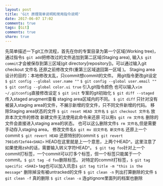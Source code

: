 ```yaml
---
layout: post
title: 'Git 原理简单说明和常用指令说明'
date: 2017-06-07 17:02
comments: true
tags: [Git]
comments: true
share: true
---
```

先简单描述一下git工作流程，首先在你的专案目录为第一个区域(Working tree)，通过指令`$ git add`把修改过的文件追加到第二区域(Staging area), 输入`$ git commit`才会被保存到第三区域(git directory[repository])。可以通过输入git checkout 文件名 还原之前修改文件(重第三区域退回第一区域 )。
Staging area设计的目的：本地修改太乱，只commit想commit的文件。
用git指令更改git设定
`$ git config --global user.name ""`
`$ git config --global user.email ""`
`$ git config --global color.ui true` 引入git指令颜色
也可以输入`vim ~/.gitconfig`直接修改设定
`$ git init` 专案的git初始化
`$ git diff --staged` 传入staged arugment查看 staging area区域内的不同。
`$ git diff` 只针对没有被装入staging area的文件，不展示新增的空文件，只不同文件新增的代码。
移除Staging area状态的文件
`$ git reset HEAD 文件名`
`$ git checkout 文件名` 放弃本次文件的修改 新建文件无法使用此命令来还原
可以用`$ git rm 文件名` 删除的文件会直接进入staging area的状态。
也可以这么删除文件`$ rm 文件名`,但是需要手动存入staging area。
修改文件名`$ git mv 旧文件名 新文件名`
还原上一个commit `$ git revert HEAD`
还原特别的commit `$ git revert 7981d5f2ef44<SHAI>`
HEAD在这里就是上一个意思，上两个HEAD^。这里注意了如果使用zsh的话，需要输入转义字符HEAD\^。
`$ git tag foo`针对上一个commit打标签，一个commit可以打多个标签，但一个标签只能属于一个commit。`$ git tag -d foo`删除标签。
对特定的commit打标签，`$ git tag specific <SHAI>` 
tag也可以加入讯息`$ git tag title -m "this is the message"` 
删除掉没有被untracked的文件
`$ git clean -n` 列出打算删除的文件
`$ git clean -f` 真的删除
`$ git clean -x` 连gitignore里面列的档案也删除
